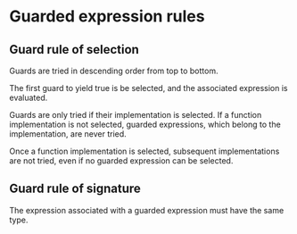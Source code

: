 # Guarded expression rules

## Guard rule of selection

Guards are tried in descending order from top to bottom.

The first guard to yield true is be selected, and the associated expression is evaluated.

Guards are only tried if their implementation is selected.
If a function implementation is not selected, guarded expressions, which belong to the implementation, are never tried.

Once a function implementation is selected, subsequent implementations are not tried, even if no guarded expression can be selected.

## Guard rule of signature

The expression associated with a guarded expression must have the same type.


